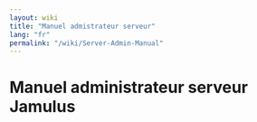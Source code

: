 ```yaml
---
layout: wiki
title: "Manuel admistrateur serveur"
lang: "fr"
permalink: "/wiki/Server-Admin-Manual"
---
```


# Manuel administrateur serveur Jamulus
